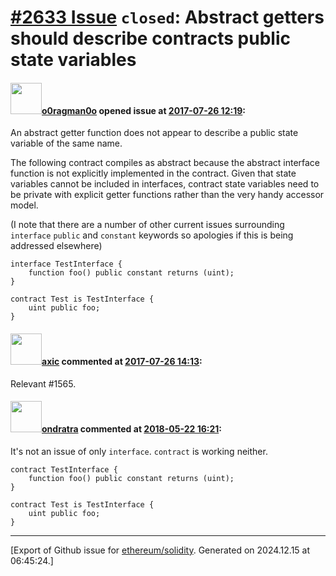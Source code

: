 # [\#2633 Issue](https://github.com/ethereum/solidity/issues/2633) `closed`: Abstract getters should describe contracts public state variables

#### <img src="https://avatars.githubusercontent.com/u/12790330?u=93f973ed85ec0c341023d85050ee1d3eb2be6679&v=4" width="50">[o0ragman0o](https://github.com/o0ragman0o) opened issue at [2017-07-26 12:19](https://github.com/ethereum/solidity/issues/2633):

An abstract getter function does not appear to describe a public state variable of the same name.

The following contract compiles as abstract because the abstract interface function is not explicitly implemented in the contract.
Given that state variables cannot be included in interfaces, contract state variables need to be private with explicit getter functions rather than the very handy accessor model.

(I note that there are a number of other current issues surrounding `interface` `public` and `constant` keywords so apologies if this is being addressed elsewhere)

    interface TestInterface {
        function foo() public constant returns (uint);
    }

    contract Test is TestInterface {
        uint public foo;
    }


#### <img src="https://avatars.githubusercontent.com/u/20340?v=4" width="50">[axic](https://github.com/axic) commented at [2017-07-26 14:13](https://github.com/ethereum/solidity/issues/2633#issuecomment-318065616):

Relevant #1565.

#### <img src="https://avatars.githubusercontent.com/u/3767729?u=8ffc21995da936b9989701d63e4379b010c16bae&v=4" width="50">[ondratra](https://github.com/ondratra) commented at [2018-05-22 16:21](https://github.com/ethereum/solidity/issues/2633#issuecomment-391052899):

It's not an issue of only `interface`. `contract` is working neither.
```
contract TestInterface {
    function foo() public constant returns (uint);
}

contract Test is TestInterface {
    uint public foo;
}
```


-------------------------------------------------------------------------------



[Export of Github issue for [ethereum/solidity](https://github.com/ethereum/solidity). Generated on 2024.12.15 at 06:45:24.]
